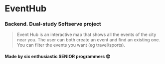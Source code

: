 # EventHub
### Backend. Dual-study Softserve project
> Event Hub is an interactive map that shows all the events of the city near you. The user can both create an event and find an existing one. You can filter the events you want (eg travel/sports).
#### Made by six enthusiastic SENIOR programmers 😎
